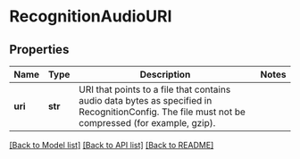 # RecognitionAudioURI

## Properties
Name | Type | Description | Notes
------------ | ------------- | ------------- | -------------
**uri** | **str** | URI that points to a file that contains audio data bytes as specified in RecognitionConfig. The file must not be compressed (for example, gzip).  | 

[[Back to Model list]](../README.md#documentation-for-models) [[Back to API list]](../README.md#documentation-for-api-endpoints) [[Back to README]](../README.md)


